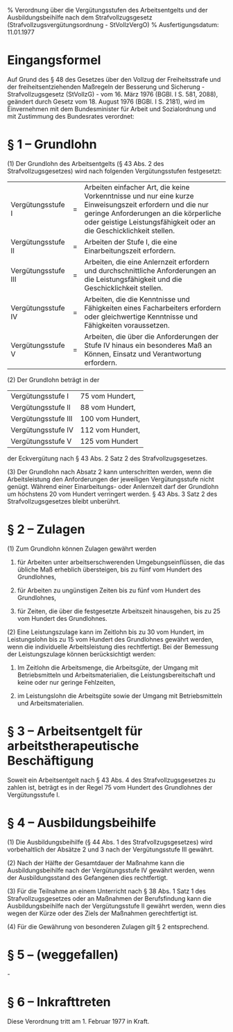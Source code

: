 % Verordnung über die Vergütungsstufen des Arbeitsentgelts und der Ausbildungsbeihilfe nach dem Strafvollzugsgesetz  (Strafvollzugsvergütungsordnung - StVollzVergO)
% Ausfertigungsdatum: 11.01.1977
 
# Eingangsformel

Auf Grund des § 48 des Gesetzes über den Vollzug der Freiheitsstrafe und der freiheitsentziehenden Maßregeln der Besserung und Sicherung - Strafvollzugsgesetz (StVollzG) - vom 16. März 1976 (BGBl. I S. 581, 2088), geändert durch Gesetz vom 18. August 1976 (BGBl. I S. 2181), wird im Einvernehmen mit dem Bundesminister für Arbeit und Sozialordnung und mit Zustimmung des Bundesrates verordnet:

# § 1 – Grundlohn

(1) Der Grundlohn des Arbeitsentgelts (§ 43 Abs. 2 des Strafvollzugsgesetzes) wird nach folgenden Vergütungsstufen festgesetzt:  

|                     |     |                                                                                                                                                                                                                          |
|:-----------|:---|:--------------------------------------------------------|
| Vergütungsstufe I   | =   | Arbeiten einfacher Art, die keine Vorkenntnisse und nur eine kurze Einweisungszeit erfordern und die nur geringe Anforderungen an die körperliche oder geistige Leistungsfähigkeit oder an die Geschicklichkeit stellen. |
| Vergütungsstufe II  | =   | Arbeiten der Stufe I, die eine Einarbeitungszeit erfordern.                                                                                                                                                              |
| Vergütungsstufe III | =   | Arbeiten, die eine Anlernzeit erfordern und durchschnittliche Anforderungen an die Leistungsfähigkeit und die Geschicklichkeit stellen.                                                                                  |
| Vergütungsstufe IV  | =   | Arbeiten, die die Kenntnisse und Fähigkeiten eines Facharbeiters erfordern oder gleichwertige Kenntnisse und Fähigkeiten voraussetzen.                                                                                   |
| Vergütungsstufe V   | =   | Arbeiten, die über die Anforderungen der Stufe IV hinaus ein besonderes Maß an Können, Einsatz und Verantwortung erfordern.                                                                                              |

(2) Der Grundlohn beträgt in der  

|                     |                  |
|:--------------------|:-----------------|
| Vergütungsstufe I   | 75 vom Hundert,  |
| Vergütungsstufe II  | 88 vom Hundert,  |
| Vergütungsstufe III | 100 vom Hundert, |
| Vergütungsstufe IV  | 112 vom Hundert, |
| Vergütungsstufe V   | 125 vom Hundert  |

  
der Eckvergütung nach § 43 Abs. 2 Satz 2 des Strafvollzugsgesetzes.

(3) Der Grundlohn nach Absatz 2 kann unterschritten werden, wenn die Arbeitsleistung den Anforderungen der jeweiligen Vergütungsstufe nicht genügt. Während einer Einarbeitungs- oder Anlernzeit darf der Grundlohn um höchstens 20 vom Hundert verringert werden. § 43 Abs. 3 Satz 2 des Strafvollzugsgesetzes bleibt unberührt.

# § 2 – Zulagen

(1) Zum Grundlohn können Zulagen gewährt werden

1. für Arbeiten unter arbeitserschwerenden Umgebungseinflüssen, die das übliche Maß erheblich übersteigen, bis zu fünf vom Hundert des Grundlohnes,

2. für Arbeiten zu ungünstigen Zeiten bis zu fünf vom Hundert des Grundlohnes,

3. für Zeiten, die über die festgesetzte Arbeitszeit hinausgehen, bis zu 25 vom Hundert des Grundlohnes.

(2) Eine Leistungszulage kann im Zeitlohn bis zu 30 vom Hundert, im Leistungslohn bis zu 15 vom Hundert des Grundlohnes gewährt werden, wenn die individuelle Arbeitsleistung dies rechtfertigt. Bei der Bemessung der Leistungszulage können berücksichtigt werden:

1. Im Zeitlohn die Arbeitsmenge, die Arbeitsgüte, der Umgang mit Betriebsmitteln und Arbeitsmaterialien, die Leistungsbereitschaft und keine oder nur geringe Fehlzeiten,

2. im Leistungslohn die Arbeitsgüte sowie der Umgang mit Betriebsmitteln und Arbeitsmaterialien.

# § 3 – Arbeitsentgelt für arbeitstherapeutische Beschäftigung

Soweit ein Arbeitsentgelt nach § 43 Abs. 4 des Strafvollzugsgesetzes zu zahlen ist, beträgt es in der Regel 75 vom Hundert des Grundlohnes der Vergütungsstufe I.

# § 4 – Ausbildungsbeihilfe

(1) Die Ausbildungsbeihilfe (§ 44 Abs. 1 des Strafvollzugsgesetzes) wird vorbehaltlich der Absätze 2 und 3 nach der Vergütungsstufe III gewährt.

(2) Nach der Hälfte der Gesamtdauer der Maßnahme kann die Ausbildungsbeihilfe nach der Vergütungsstufe IV gewährt werden, wenn der Ausbildungsstand des Gefangenen dies rechtfertigt.

(3) Für die Teilnahme an einem Unterricht nach § 38 Abs. 1 Satz 1 des Strafvollzugsgesetzes oder an Maßnahmen der Berufsfindung kann die Ausbildungsbeihilfe nach der Vergütungsstufe II gewährt werden, wenn dies wegen der Kürze oder des Ziels der Maßnahmen gerechtfertigt ist.

(4) Für die Gewährung von besonderen Zulagen gilt § 2 entsprechend.

# § 5 – (weggefallen)

\-

# § 6 – Inkrafttreten

Diese Verordnung tritt am 1. Februar 1977 in Kraft.
